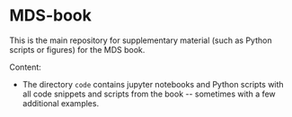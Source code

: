 # MDS-book
This is the main repository for supplementary material (such as Python scripts or figures) for the MDS book.

Content:
- The directory `code` contains jupyter notebooks and Python scripts with all code snippets and scripts from the book -- sometimes with a few additional examples.


<!-- 
## Contributions
The following people contributed to the repository:



## Change Log
<b>0.1.0</b> (Jan 27, 2024)
- first release

<b>0.1.1</b> (Jan 27, 2024)
- edit README.md
- add documentation 



<hr>
This work is licensed under the MIT License.

[![License: MIT](https://img.shields.io/badge/License-MIT-yellow.svg)](https://opensource.org/licenses/MIT)
-->